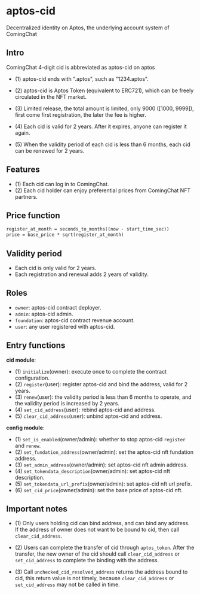# aptos-cid
Decentralized identity on Aptos, the underlying account system of ComingChat

## Intro
ComingChat 4-digit cid is abbreviated as aptos-cid on aptos

- (1) aptos-cid ends with ".aptos", such as "1234.aptos".

- (2) aptos-cid is Aptos Token (equivalent to ERC721), 
  which can be freely circulated in the NFT market.

- (3) Limited release, the total amount is limited, 
  only 9000 ([1000, 9999]), first come first registration, the later the fee is higher.

- (4) Each cid is valid for 2 years. After it expires, anyone can register it again.

- (5) When the validity period of each cid is less than 6 months, 
 each cid can be renewed for 2 years.

## Features
- (1) Each cid can log in to ComingChat.
- (2) Each cid holder can enjoy preferential prices from ComingChat NFT partners.

## Price function
```txt
register_at_month = seconds_to_months((now - start_time_sec))
price = base_price * sqrt(register_at_month)
```

## Validity period
- Each cid is only valid for 2 years.
- Each registration and renewal adds 2 years of validity.

## Roles
- `owner`: aptos-cid contract deployer.
- `admin`: aptos-cid admin.
- `foundation`: aptos-cid contract revenue account.
- `user`: any user registered with aptos-cid.

## Entry functions
**cid module**:
- (1) `initialize`(owner): execute once to complete the contract configuration.
- (2) `register`(user): register aptos-cid and bind the address, valid for 2 years.
- (3) `renew`(user): the validity period is less than 6 months to operate, 
   and the validity period is increased by 2 years.
- (4) `set_cid_address`(user): rebind aptos-cid and address.
- (5) `clear_cid_address`(user): unbind aptos-cid and address.

**config module**:
- (1) `set_is_enabled`(owner/admin): whether to stop aptos-cid `register` and `renew`.
- (2) `set_fundation_address`(owner/admin): set the aptos-cid nft fundation address.
- (3) `set_admin_address`(owner/admin): set aptos-cid nft admin address.
- (4) `set_tokendata_description`(owner/admin): set aptos-cid nft description.
- (5) `set_tokendata_url_prefix`(owner/admin): set aptos-cid nft url prefix.
- (6) `set_cid_price`(owner/admin): set the base price of aptos-cid nft.

## Important notes
- (1) Only users holding cid can bind address, and can bind any address. 
  If the address of owner does not want to be bound to cid, then call `clear_cid_address`.

- (2) Users can complete the transfer of cid through `aptos_token`. 
  After the transfer, the new owner of the cid should call `clear_cid_address`
  or `set_cid_address` to complete the binding with the address.

- (3) Call `unchecked_cid_resolved_address` returns the address bound to cid, 
  this return value is not timely, because `clear_cid_address` or `set_cid_address` may not be called in time.
